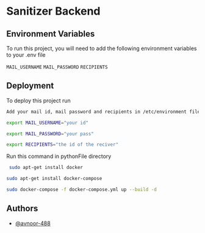 
# Sanitizer Backend


## Environment Variables

To run this project, you will need to add the following environment variables to your .env file

`MAIL_USERNAME`
`MAIL_PASSWORD`
`RECIPIENTS`
## Deployment

To deploy this project run

```bash
Add your mail id, mail password and recipients in /etc/environment file as
```

```bash
export MAIL_USERNAME="your id"
```
```bash
export MAIL_PASSWORD="your pass"
```

  
```bash
export RECIPIENTS="the id of the reciver"
```


Run this command in pythonFile directory 


```bash
 sudo apt-get install docker 
```

```bash
sudo apt-get install docker-compose 
```

```bash
sudo docker-compose -f docker-compose.yml up --build -d
```


  
## Authors

- [@avnoor-488](https://www.github.com/avnoor-488)

  
